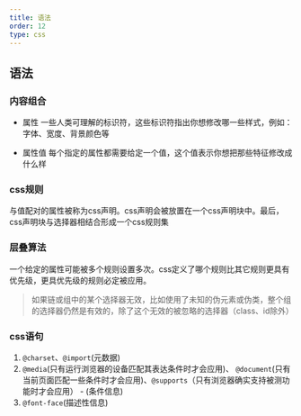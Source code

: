 ```yaml
---
title: 语法
order: 12
type: css
---
```


## 语法

### 内容组合

- 属性
一些人类可理解的标识符，这些标识符指出你想修改哪一些样式，例如：字体、宽度、背景颜色等

- 属性值
每个指定的属性都需要给定一个值，这个值表示你想把那些特征修改成什么样

### css规则
与值配对的属性被称为css声明。css声明会被放置在一个css声明块中。最后，css声明块与选择器相结合形成一个css规则集

### 层叠算法
一个给定的属性可能被多个规则设置多次。css定义了哪个规则比其它规则更具有优先级，更具优先级的规则必定被应用。

> 如果链或组中的某个选择器无效，比如使用了未知的伪元素或伪类，整个组的选择器仍然是有效的，除了这个无效的被忽略的选择器（class、id除外）

### css语句

1. `@charset`、`@import`(元数据)
1. `@media`(只有运行浏览器的设备匹配其表达条件时才会应用)、 `@document`(只有当前页面匹配一些条件时才会应用)、`@supports`（只有浏览器确实支持被测功能时才会应用） - (条件信息)
1. `@font-face`(描述性信息)
